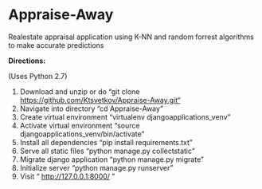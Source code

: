 # Appraise-Away
Realestate appraisal application using K-NN and random forrest algorithms to make accurate predictions


**Directions:**

(Uses Python 2.7)
1) Download and unzip or do “git clone https://github.com/Ktsvetkov/Appraise-Away.git“
2) Navigate into directory “cd Appraise-Away”
3) Create virtual environment “virtualenv djangoapplications_venv”
4) Activate virtual environment “source djangoapplications_venv/bin/activate”
5) Install all dependencies “pip install requirements.txt”
6) Serve all static files “python manage.py collectstatic”
7) Migrate django application “python manage.py migrate”
8) Initialize server “python manage.py runserver”
9) Visit “ http://127.0.0.1:8000/ ”